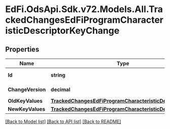 # EdFi.OdsApi.Sdk.v72.Models.All.TrackedChangesEdFiProgramCharacteristicDescriptorKeyChange

## Properties

Name | Type | Description | Notes
------------ | ------------- | ------------- | -------------
**Id** | **string** | Resource identifier | [optional] 
**ChangeVersion** | **decimal** | Change version | [optional] 
**OldKeyValues** | [**TrackedChangesEdFiProgramCharacteristicDescriptorKey**](TrackedChangesEdFiProgramCharacteristicDescriptorKey.md) |  | [optional] 
**NewKeyValues** | [**TrackedChangesEdFiProgramCharacteristicDescriptorKey**](TrackedChangesEdFiProgramCharacteristicDescriptorKey.md) |  | [optional] 

[[Back to Model list]](../../README.md#documentation-for-models) [[Back to API list]](../../README.md#documentation-for-api-endpoints) [[Back to README]](../../README.md)

